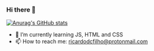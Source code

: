 ### Hi there 👋

[![Anurag's GitHub stats](https://github-readme-stats.vercel.app/api?username=peyrzival&show_icons=true&theme=gruvbox&include_all_commits=true&count_private=true)](https://github.com/peyrzival/github-readme-stats)


- 🌱 I’m currently learning JS, HTML and CSS
- 📫 How to reach me: ricardodcfilho@protonmail.com
